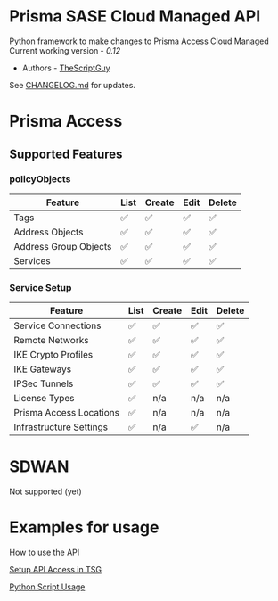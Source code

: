 # Prisma SASE Cloud Managed API
Python framework to make changes to Prisma Access Cloud Managed
Current working version - _0.12_

* Authors - [TheScriptGuy](https://github.com/TheScriptGuy)


See [CHANGELOG.md](https://github.com/PaloAltoNetworks/PrismaSASECloudManaged-Python/blob/main/CHANGELOG.md) for updates.

# Prisma Access
## Supported Features 
### policyObjects
| Feature | List | Create | Edit | Delete |
| ------- | ---- | ------ | ---- | ------ |
| Tags | :white_check_mark: | :white_check_mark: | :white_check_mark: | :white_check_mark: |
| Address Objects | :white_check_mark: | :white_check_mark: | :white_check_mark: | :white_check_mark: |
| Address Group Objects | :white_check_mark: | :white_check_mark: | :white_check_mark: | :white_check_mark: |
| Services | :white_check_mark: | :white_check_mark: | :white_check_mark: | :white_check_mark: |

### Service Setup
| Feature | List | Create | Edit | Delete |
| ------- | ---- | ------ | ---- | ------ |
| Service Connections | :white_check_mark: | :white_check_mark: | :white_check_mark: | :white_check_mark: |
| Remote Networks | :white_check_mark: | :white_check_mark: | :white_check_mark: | :white_check_mark: |
| IKE Crypto Profiles | :white_check_mark: | :white_check_mark: | :white_check_mark: | :white_check_mark: |
| IKE Gateways | :white_check_mark: | :white_check_mark: | :white_check_mark: | :white_check_mark: | 
| IPSec Tunnels | :white_check_mark: | :white_check_mark: | :white_check_mark: | :white_check_mark: |
| License Types | :white_check_mark: | n/a | n/a | n/a |
| Prisma Access Locations | :white_check_mark: | n/a | n/a | n/a |
| Infrastructure Settings | :white_check_mark: | n/a | :white_check_mark: | n/a |



# SDWAN
Not supported (yet)

# Examples for usage
How to use the API

[Setup API Access in TSG](https://github.com/PaloAltoNetworks/PrismaSASECloudManaged-Python/blob/main/usage-identity-access.md)

[Python Script Usage](https://github.com/PaloAltoNetworks/PrismaSASECloudManaged-Python/blob/main/usage-python.md)